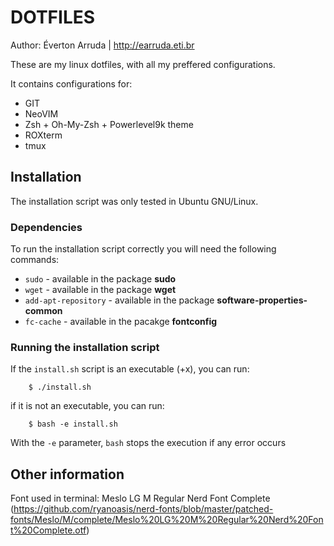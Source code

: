 # DOTFILES
Author: Éverton Arruda | http://earruda.eti.br

These are my linux dotfiles, with all my preffered configurations.

It contains configurations for:
* GIT
* NeoVIM
* Zsh + Oh-My-Zsh + Powerlevel9k theme
* ROXterm
* tmux

## Installation
The installation script was only tested in Ubuntu GNU/Linux.

### Dependencies
To run the installation script correctly you will need the following commands:
* `sudo` - available in the package **sudo**
* `wget` - available in the package **wget**
* `add-apt-repository` - available in the package **software-properties-common**
* `fc-cache` - available in the pacakge **fontconfig**

### Running the installation script
If the `install.sh` script is an executable (+x), you can run:

```
    $ ./install.sh
```

if it is not an executable, you can run:

```
    $ bash -e install.sh
```

With the `-e` parameter, `bash` stops the execution if any error occurs

## Other information
Font used in terminal: Meslo LG M Regular Nerd Font Complete (https://github.com/ryanoasis/nerd-fonts/blob/master/patched-fonts/Meslo/M/complete/Meslo%20LG%20M%20Regular%20Nerd%20Font%20Complete.otf)
